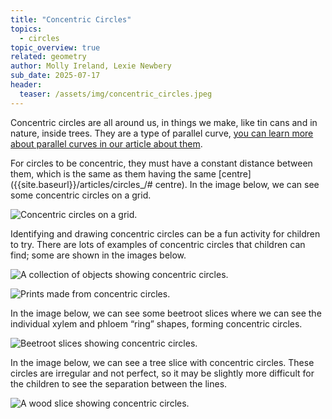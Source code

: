 ```yaml
---
title: "Concentric Circles"
topics: 
  - circles
topic_overview: true
related: geometry
author: Molly Ireland, Lexie Newbery
sub_date: 2025-07-17
header:
  teaser: /assets/img/concentric_circles.jpeg
---
```

Concentric circles are all around us, in things we make, like tin cans and in nature, inside trees. They are a type of parallel curve, [you can learn more about parallel curves in our article about them]({{site.baseurl}}/articles/parallel_lines/#parallel-curves). 

For circles to be concentric, they must have a constant distance between them, which is the same as them having the same [centre]({{site.baseurl}}/articles/circles_/# centre). In the image below, we can see some concentric circles on a grid.

![Concentric circles on a grid.]({{site.baseurl}}/assets/img/concentric_circles.jpeg "Concentric circles")

Identifying and drawing concentric circles can be a fun activity for children to try. There are lots of examples of concentric circles that children can find; some are shown in the images below.

![A collection of objects showing concentric circles.]({{site.baseurl}}/assets/img/concentric_circles_objects.jpeg "A collection of objects showing concentric circles")

![Prints made from concentric circles.]({{site.baseurl}}/assets/img/printing_concentric_circles.jpeg "Prints made from concentric circles")

In the image below, we can see some beetroot slices where we can see the individual xylem and phloem “ring” shapes, forming concentric circles.

![Beetroot slices showing concentric circles.]({{site.baseurl}}/assets/img/beetroot.jpeg "Beetroot slices showing concentric circles")

In the image below, we can see a tree slice with concentric circles. These circles are irregular and not perfect, so it may be slightly more difficult for the children to see the separation between the lines.

![A wood slice showing concentric circles.]({{site.baseurl}}/assets/img/wood_concentric_circles.jpeg "A wood slice showing concentric circles")

